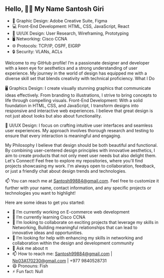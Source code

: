 ## Hello, 👋🏻 My Name Santosh Giri
- 🎨 Graphic Design: Adobe Creative Suite, Figma
- 💻 Front-End Development: HTML, CSS, JavaScript, React
- 📱 UI/UX Design: User Research, Wireframing, Prototyping
- 🖥️ Networking: Cisco CCNA
- 🌐 Protocols: TCP/IP, OSPF, EIGRP
- 🔒 Security: VLANs, ACLs

Welcome to my GitHub profile! I’m a passionate designer and developer with a keen eye for aesthetics and a strong understanding of user experience. My journey in the world of design has equipped me with a diverse skill set that blends creativity with technical proficiency.
What I Do

🖥️ Graphics Design: I create visually stunning graphics that communicate ideas effectively. From branding to illustrations, I strive to bring concepts to life through compelling visuals.
Front-End Development: With a solid foundation in HTML, CSS, and JavaScript, I transform designs into responsive and interactive web experiences. I believe that great design is not just about looks but also about functionality.

🎨 UI/UX Design: I focus on crafting intuitive user interfaces and seamless user experiences. My approach involves thorough research and testing to ensure that every interaction is meaningful and engaging.

My Philosophy
I believe that design should be both beautiful and functional. By combining user-centered design principles with innovative aesthetics, I aim to create products that not only meet user needs but also delight them.
Let's Connect!
Feel free to explore my repositories, where you'll find projects showcasing my work. I'm always open to collaboration, feedback, or just a friendly chat about design trends and technologies.

📫 You can reach me at Santosh99884@gmail.com. Feel free to customize it further with your name, contact information, and any specific projects or technologies you want to highlight!


Here are some ideas to get you started:

- 🔭 I’m currently working on E-commerce web development 
- 🌱 I’m currently learning Cisco CCNA 
- 👯 I’m looking to collaborate on exciting projects that leverage my skills in  Networking, Building meaningful relationships that can lead to innovative ideas and opportunities. 
- 🤔 I’m looking for help with enhancing my skills in networking and collaboration within the design and development community
- 💬 Ask me about π 
- 📫 How to reach me: Santosh99884@gmail.com | Np03A170230@gmail.com | +977 9840528731
- 😄 Pronouns: Fish 
- ⚡ Fun fact: Null
